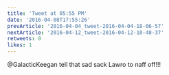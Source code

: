 ```yaml
---
title: 'Tweet at 05:55 PM'
date: '2016-04-08T17:55:26'
prevArticle: '2016-04-04_tweet-2016-04-04-18-06-57'
nextArticle: '2016-04-12_tweet-2016-04-12-10-48-37'
retweets: 0
likes: 1
---
```

@GalacticKeegan tell that sad sack Lawro to naff off!!!
